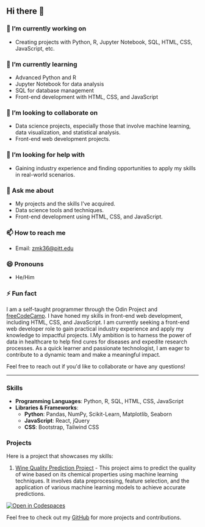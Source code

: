 
## Hi there 👋

### 🔭 I’m currently working on
- Creating projects with Python, R, Jupyter Notebook, SQL, HTML, CSS, JavaScript, etc.

### 🌱 I’m currently learning
- Advanced Python and R
- Jupyter Notebook for data analysis
- SQL for database management
- Front-end development with HTML, CSS, and JavaScript

### 👯 I’m looking to collaborate on
- Data science projects, especially those that involve machine learning, data visualization, and statistical analysis.
- Front-end web development projects.

### 🤔 I’m looking for help with
- Gaining industry experience and finding opportunities to apply my skills in real-world scenarios.

### 💬 Ask me about
- My projects and the skills I've acquired.
- Data science tools and techniques.
- Front-end development using HTML, CSS, and JavaScript.

### 📫 How to reach me
- Email: zmk36@pitt.edu

### 😄 Pronouns
- He/Him

### ⚡ Fun fact
I am a self-taught programmer through the Odin Project and [freeCodeCamp](https://www.freecodecamp.org). I have honed my skills in front-end web development, including HTML, CSS, and JavaScript. I am currently seeking a front-end web developer role to gain practical industry experience and apply my knowledge to impactful projects. I.My ambition is to harness the power of data in healthcare to help find cures for diseases and expedite research processes. As a quick learner and passionate technologist, I am eager to contribute to a dynamic team and make a meaningful impact.

Feel free to reach out if you'd like to collaborate or have any questions!

---

### Skills
- **Programming Languages**: Python, R, SQL, HTML, CSS, JavaScript
- **Libraries & Frameworks**:
  - **Python**: Pandas, NumPy, Scikit-Learn, Matplotlib, Seaborn
  - **JavaScript**: React, jQuery
  - **CSS**: Bootstrap, Tailwind CSS

### Projects
Here is a project that showcases my skills:

1. [Wine Quality Prediction Project](https://github.com/zoryktom/winequalityproject) - This project aims to predict the quality of wine based on its chemical properties using machine learning techniques. It involves data preprocessing, feature selection, and the application of various machine learning models to achieve accurate predictions.

[![Open in Codespaces](https://img.shields.io/badge/Open%20in-Codespaces-9cf)](https://vigilant-telegram-pjj77v9wvvv4c6gvq.github.dev/)

Feel free to check out my [GitHub](https://github.com/zoryktom) for more projects and contributions.
